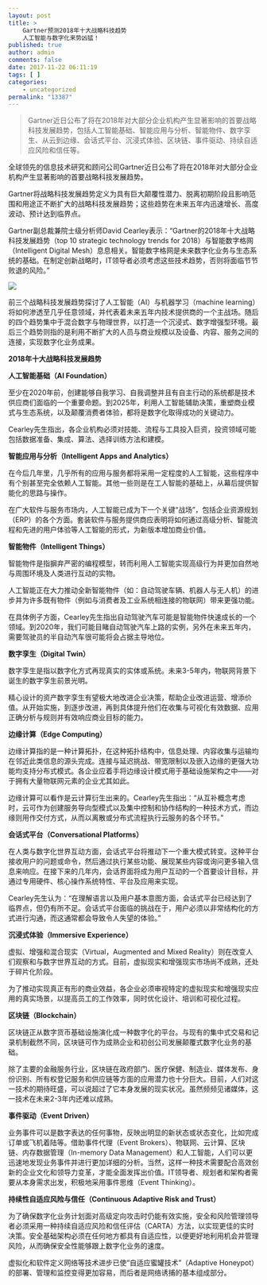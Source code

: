 ```yaml
---
layout: post
title: >
    Gartner预测2018年十大战略科技趋势
    人工智能与数字化来势凶猛！
published: true
author: admin
comments: false
date: 2017-11-22 06:11:19
tags: [ ]
categories:
    - uncategorized
permalink: "13387"
---
```

> Gartner近日公布了将在2018年对大部分企业机构产生显著影响的首要战略科技发展趋势，包括人工智能基础、智能应用与分析、智能物件、数字孪生、从云到边缘、会话式平台、沉浸式体验、区块链、事件驱动、持续自适应风险和信任等。

全球领先的信息技术研究和顾问公司Gartner近日公布了将在2018年对大部分企业机构产生显著影响的首要战略科技发展趋势。

Gartner将战略科技发展趋势定义为具有巨大颠覆性潜力、脱离初期阶段且影响范围和用途正不断扩大的战略科技发展趋势；这些趋势在未来五年内迅速增长、高度波动、预计达到临界点。

Gartner副总裁兼院士级分析师David Cearley表示：“Gartner的2018年十大战略科技发展趋势（top 10 strategic technology trends for 2018）与智能数字格网（Intelligent Digital Mesh）息息相关。智能数字格网是未来数字化业务与生态系统的基础。在制定创新战略时，IT领导者必须考虑这些技术趋势，否则将面临节节败退的风险。”

![][1]

前三个战略科技发展趋势探讨了人工智能（AI）与机器学习（machine learning）将如何渗透至几乎任意领域，并代表着未来五年内技术提供商的一个主战场。随后的四个趋势集中于混合数字与物理世界，以打造一个沉浸式、数字增强型环境。最后三个趋势则指的是利用不断扩大的人员与商业规模以及设备、内容、服务之间的连接，实现数字化业务成果。

**2018年十大战略科技发展趋势**

**人工智能基础（AI Foundation）**

至少在2020年前，创建能够自我学习、自我调整并且有自主行动的系统都是技术供应商们面临的一个重要命题。到2025年，利用人工智能辅助决策，重塑商业模式与生态系统，以及颠覆消费者体验，都将是数字化取得成功的关键动力。

Cearley先生指出，各企业机构必须对技能、流程与工具投入巨资，投资领域可能包括数据准备、集成、算法、选择训练方法和建模。

**智能应用与分析（Intelligent Apps and Analytics）**

在今后几年里，几乎所有的应用与服务都将采用一定程度的人工智能，这些程序中有个别甚至完全依赖人工智能。其他一些则是在工人智能的基础上，从幕后提供智能化的思路与操作。

在广大软件与服务市场内，人工智能已成为下一个关键“战场”，包括企业资源规划（ERP）的各个方面。套装软件与服务提供商应表明将如何通过高级分析、智能流程和先进的用户体验等人工智能的形式，为新版本增加商业价值。

**智能物件（Intelligent Things）**

智能物件是指摒弃严密的编程模型，转而利用人工智能实现高级行为并更加自然地与周围环境及人类进行互动的实物。

人工智能正在大力推动全新智能物件（如：自动驾驶车辆、机器人与无人机）的进步并为许多既有物件（例如与消费者及工业系统相连接的物联网）带来更强功能。

在具体例子方面，Cearley先生指出自动驾驶汽车可能是智能物件快速成长的一个领域。到2020年，我们可能目睹自动驾驶汽车上路的实例，另外在未来五年内，需要驾驶员的半自动汽车很可能将会占据主导地位。

**数字孪生（Digital Twin）**

数字孪生是指以数字化方式再现真实的实体或系统。未来3-5年内，物联网背景下诞生的数字孪生前景光明。

精心设计的资产数字孪生有望极大地改进企业决策，帮助企业改进运营、增添价值。从开始实施，到逐步改进，再到具体提升他们在收集与可视化有效数据、应用正确分析与规则并有效响应商业目标的能力。

**边缘计算（Edge Computing）**

边缘计算指的是一种计算拓扑，在这种拓扑结构中，信息处理、内容收集与运输均在邻近此类信息的源头完成。连接与延迟挑战、带宽限制以及嵌入边缘的更强大功能均支持分布式模式。各企业应着手将边缘设计模式用于基础设施架构之中——对于拥有大量物联网元素的企业尤其如此。

边缘计算可以看作是云计算衍生出来的。Cearley先生指出：“从互补概念考虑时，云可作为创建服务导向型模式以及集中控制和协作结构的一种技术方式，而边缘则用作交付方式，从而以离散或分布式流程执行云服务的各个环节。”

**会话式平台（Conversational Platforms）**

在人类与数字化世界互动方面，会话式平台将推动下一个重大模式转变。这种平台接收用户的问题或命令，然后通过执行某些功能、展现某些内容或询问更多输入信息来响应。在接下来的几年内，会话界面将成为用户互动的一个首要设计目标，并通过专用硬件、核心操作系统特性、平台及应用来实现。

Cearley先生认为：“在理解语言以及用户基本意图方面，会话式平台已经达到了临界点，但仍有所不足。会话式平台面临的挑战在于，用户必须以非常结构化的方式进行沟通，而这通常都会导致令人失望的体验。”

**沉浸式体验（Immersive Experience）**

虚拟、增强和混合现实（Virtual，Augmented and Mixed Reality）则在改变人们观察和与数字世界互动的方式。目前，虚拟现实和增强现实市场尚不成熟，还处于碎片化阶段。

为了推动实现真正有形的商业效益，各企业必须审视特定的虚拟现实和增强现实应用的真实场景，以提高员工的工作效率，同时优化设计、培训和可视化过程。

**区块链（****Blockchain****）**

区块链正从数字货币基础设施演化成一种数字化的平台。与现有的集中式交易和记录机制截然不同，区块链可作为成熟企业和初创公司发展颠覆式数字化业务的基础。

除了主要的金融服务行业，区块链在政府部门、医疗保健、制造业、媒体发布、身份识别、所有权登记服务和供应链等方面的应用潜力也十分巨大。目前，人们对这一技术的期待旺盛，可以说超过了它本身发展的现实状况。虽然频频见诸媒体，这一技术在未来2-3年内还难以成熟。

**事件驱动（Event Driven）**

业务事件可以是数字表达的任何事物，反映出明显的新状态或状态变化，比如完成订单或飞机着陆等。借助事件代理（Event Brokers）、物联网、云计算、区块链、内存数据管理（In-memory Data Management）和人工智能，人们可以更迅速地发现业务事件并进行更加详细的分析。当然，这样一种技术需要配合高效创新的企业文化和领导力变革，才能全面发挥出价值。IT领导者、规划者和架构者需要从本身需求出发，积极地采用事件思维（Event Thinking）。

**持续性自适应风险与信任（Continuous Adaptive Risk and Trust）**

为了确保数字化业务计划面对高级定向攻击时仍能有效实施，安全和风险管理领导者必须采用一种持续自适应风险和信任评估（CARTA）方法，以实现更佳的实时决策。安全基础架构必须在任何地方都具有自适应性，以便更好地利用机会并管理风险，从而确保安全性能够跟上数字化业务的速度。

虚拟化和软件定义网络等技术进步已使“自适应蜜罐技术”（Adaptive Honeypot）的部署、管理和监控变得更加容易，而后者是网络诱捕的基本组成部分。

 [1]: http://yongz.com/yz/wp-content/uploads/2017/11/2ff48b171729dcce49b34060839d84bc.jpeg